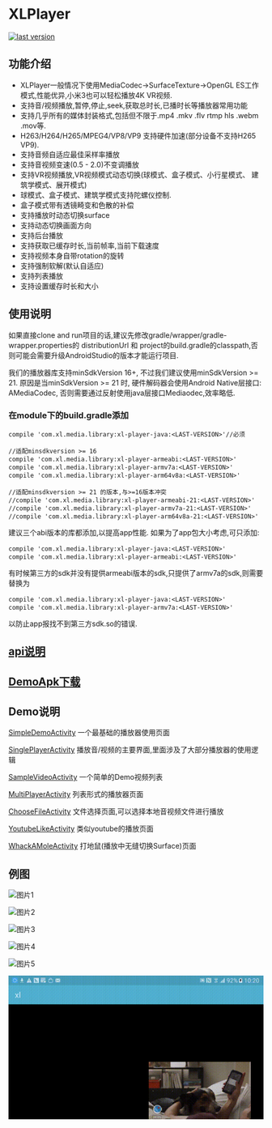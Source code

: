 # XLPlayer
[ ![last version](https://api.bintray.com/packages/xl-player-developers/xl-player-library/xl-player-arm64v8a/images/download.svg) ](#)

## 功能介绍
* XLPlayer一般情况下使用MediaCodec->SurfaceTexture->OpenGL ES工作模式,性能优异,小米3也可以轻松播放4K VR视频.
* 支持音/视频播放,暂停,停止,seek,获取总时长,已播时长等播放器常用功能
* 支持几乎所有的媒体封装格式,包括但不限于.mp4 .mkv .flv rtmp hls .webm .mov等.
* H263/H264/H265/MPEG4/VP8/VP9 支持硬件加速(部分设备不支持H265 VP9).
* 支持音频自适应最佳采样率播放
* 支持音视频变速(0.5 - 2.0)不变调播放
* 支持VR视频播放,VR视频模式动态切换(球模式、盒子模式、小行星模式、 建筑学模式、展开模式)
* 球模式、盒子模式、建筑学模式支持陀螺仪控制.
* 盒子模式带有透镜畸变和色散的补偿
* 支持播放时动态切换surface
* 支持动态切换画面方向
* 支持后台播放
* 支持获取已缓存时长,当前帧率,当前下载速度
* 支持视频本身自带rotation的旋转
* 支持强制软解(默认自适应)
* 支持列表播放
* 支持设置缓存时长和大小

## 使用说明

如果直接clone and run项目的话,建议先修改gradle/wrapper/gradle-wrapper.properties的 distributionUrl 和 project的build.gradle的classpath,否则可能会需要升级AndroidStudio的版本才能运行项目.

我们的播放器库支持minSdkVersion 16+, 不过我们建议使用minSdkVersion >= 21.
原因是当minSdkVersion >= 21 时, 硬件解码器会使用Android Native层接口: AMediaCodec,
否则需要通过反射使用java层接口Mediaodec,效率略低.

### 在module下的build.gradle添加

    compile 'com.xl.media.library:xl-player-java:<LAST-VERSION>'//必须

    //适配minsdkversion >= 16
    compile 'com.xl.media.library:xl-player-armeabi:<LAST-VERSION>'
    compile 'com.xl.media.library:xl-player-armv7a:<LAST-VERSION>'
    compile 'com.xl.media.library:xl-player-arm64v8a:<LAST-VERSION>'

    //适配minsdkversion >= 21 的版本,与>=16版本冲突
    //compile 'com.xl.media.library:xl-player-armeabi-21:<LAST-VERSION>'
    //compile 'com.xl.media.library:xl-player-armv7a-21:<LAST-VERSION>'
    //compile 'com.xl.media.library:xl-player-arm64v8a-21:<LAST-VERSION>'

建议三个abi版本的库都添加,以提高app性能.
如果为了app包大小考虑,可只添加:

    compile 'com.xl.media.library:xl-player-java:<LAST-VERSION>'
    compile 'com.xl.media.library:xl-player-armeabi:<LAST-VERSION>'

有时候第三方的sdk并没有提供armeabi版本的sdk,只提供了armv7a的sdk,则需要替换为

    compile 'com.xl.media.library:xl-player-java:<LAST-VERSION>'
    compile 'com.xl.media.library:xl-player-armv7a:<LAST-VERSION>'

以防止app报找不到第三方sdk.so的错误.

## [api说明](https://github.com/xl-player-developers/xl_player/wiki)

## [DemoApk下载](sample_apk/app-debug.apk)

## Demo说明

[SimpleDemoActivity](app/src/main/java/com/cls/xl/xl/SimpleDemoActivity.java) 一个最基础的播放器使用页面

[SinglePlayerActivity](app/src/main/java/com/cls/xl/xl/SinglePlayerActivity.java) 播放音/视频的主要界面,里面涉及了大部分播放器的使用逻辑

[SampleVideoActivity](app/src/main/java/com/cls/xl/xl/SampleVideoActivity.java) 一个简单的Demo视频列表

[MultiPlayerActivity](app/src/main/java/com/cls/xl/xl/MultiPlayerActivity.java) 列表形式的播放器页面

[ChooseFileActivity](app/src/main/java/com/cls/xl/xl/ChooseFileActivity.java) 文件选择页面,可以选择本地音视频文件进行播放

[YoutubeLikeActivity](app/src/main/java/com/cls/xl/xl/youtube/YoutubeLikeActivity.java) 类似youtube的播放页面

[WhackAMoleActivity](app/src/main/java/com/cls/xl/xl/WhackAMoleActivity.java) 打地鼠(播放中无缝切换Surface)页面

## 例图

![图片1](sample_pic/1.gif)

![图片2](sample_pic/2.gif)

![图片3](sample_pic/3.gif)

![图片4](sample_pic/4.gif)

![图片5](sample_pic/5.gif)

![图片6](sample_pic/6.gif)

